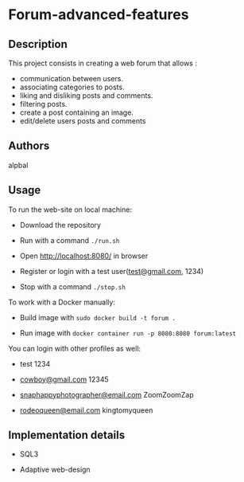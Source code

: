 # Forum-advanced-features

## Description

This project consists in creating a web forum that allows :

- communication between users.
- associating categories to posts.
- liking and disliking posts and comments.
- filtering posts.
- create a post containing an image.
- edit/delete users posts and comments

## Authors

alpbal

## Usage

To run the web-site on local machine:

- Download the repository

- Run with a command `./run.sh`

- Open [http://localhost:8080/](http://localhost:8080/) in browser

- Register or login with a test user(test@gmail.com, 1234)

- Stop with a command `./stop.sh`

To work with a Docker manually:

- Build image with `sudo docker build -t forum .`

- Run image with `docker container run -p 8080:8080 forum:latest`

You can login with other profiles as well:

- test 1234

- cowboy@gmail.com 12345

- snaphappyphotographer@email.com ZoomZoomZap

- rodeoqueen@email.com kingtomyqueen

## Implementation details

- SQL3

- Adaptive web-design
